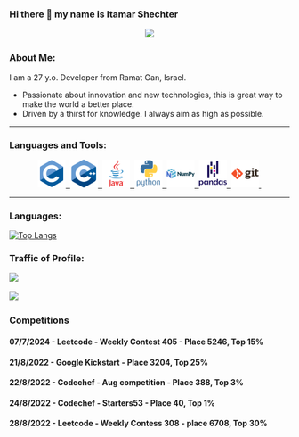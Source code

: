 ### Hi there 👋 my name is Itamar Shechter

<p align='center'>
  <a href="https://www.linkedin.com/in/itamar-shechter/">
    <img src="https://img.shields.io/badge/linkedin-%230077B5.svg?&style=for-the-badge&logo=linkedin&logoColor=white" />
  </a> 
</p>

### About Me:
I am a 27 y.o. Developer from Ramat Gan, Israel.

- Passionate about innovation and new technologies, this is great way to make the world a better place.
- Driven by a thirst for knowledge. I always aim as high as possible.

---

### Languages and Tools:

<p align='center'>
  <a href="https://en.wikipedia.org/wiki/C_(programming_language)">
    <img src="https://github.com/devicons/devicon/blob/master/icons/c/c-original.svg" title="C" alt="C" width="50" height="50" background-color="white"/>&nbsp;
  </a>
  <a href="https://en.wikipedia.org/wiki/C%2B%2B">
    <img src="https://github.com/devicons/devicon/blob/master/icons/cplusplus/cplusplus-original.svg" title="C++" alt="C++" width="50" height="50"/>&nbsp;
  </a>
  <a href="https://en.wikipedia.org/wiki/Java_(programming_language)">
    <img src="https://github.com/devicons/devicon/blob/master/icons/java/java-original-wordmark.svg" title="Java" alt="Java" width="50" height="50"/>&nbsp;
  </a>
  <a href="https://en.wikipedia.org/wiki/Python_(programming_language)">
    <img src="https://github.com/devicons/devicon/blob/master/icons/python/python-original-wordmark.svg" title="Python" alt="Python" width="50" height="50"/>&nbsp;
  </a>
  <a href="https://en.wikipedia.org/wiki/NumPy">
    <img src="https://github.com/devicons/devicon/blob/master/icons/numpy/numpy-original-wordmark.svg" title="Numpy" alt="Numpy" width="50" height="50"/>&nbsp;
  </a>
  <a href="https://en.wikipedia.org/wiki/Pandas_(software)">
    <img src="https://github.com/devicons/devicon/blob/master/icons/pandas/pandas-original-wordmark.svg" title="Pandas" alt="Pandas" width="50" height="50"/>&nbsp;
  </a>
  <a href="https://en.wikipedia.org/wiki/Git">
    <img src="https://github.com/devicons/devicon/blob/master/icons/git/git-original-wordmark.svg" title="Git" alt="Git" width="50" height="50"/>&nbsp;
  </a>
</p>

---

<!--
**itamar-sh/itamar-sh** is a ✨ _special_ ✨ repository because its `README.md` (this file) appears on your GitHub profile.

Here are some ideas to get you started:

- 🔭 I’m currently working on ...
- 🌱 I’m currently learning ...
- 👯 I’m looking to collaborate on ...
- 🤔 I’m looking for help with ...
- 💬 Ask me about ...
- 📫 How to reach me: ...
- 😄 Pronouns: ...
- ⚡ Fun fact: ...

for future development of ReadMe:
https://docs.github.com/en/get-started/writing-on-github/getting-started-with-writing-and-formatting-on-github/basic-writing-and-formatting-syntax
https://getemoji.com/

-->
### Languages:
[![Top Langs](https://github-readme-stats.vercel.app/api/top-langs/?username=itamar-sh)](https://github.com/anuraghazra/github-readme-stats)
### Traffic of Profile:
![](https://komarev.com/ghpvc/?username=itamar-sh&style=for-the-badge&label=PROFILE+VIEWS)


![](https://hit.yhype.me/github/profile?user_id=84578656)

### Competitions

#### 07/7/2024 - Leetcode - Weekly Contest 405 - Place 5246, Top 15%
#### 21/8/2022 - Google Kickstart - Place 3204, Top 25%
#### 22/8/2022 - Codechef - Aug competition - Place 388, Top 3%
#### 24/8/2022 - Codechef - Starters53 - Place 40, Top 1%
#### 28/8/2022 - Leetcode - Weekly Contess 308 - place 6708, Top 30%


